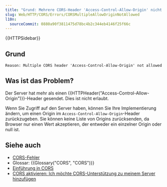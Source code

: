 ```yaml
---
title: "Grund: Mehrere CORS-Header 'Access-Control-Allow-Origin' nicht erlaubt"
slug: Web/HTTP/CORS/Errors/CORSMultipleAllowOriginNotAllowed
l10n:
  sourceCommit: 0880a90f3811475d78bc4b2c344eb4146f25f66c
---
```


{{HTTPSidebar}}

## Grund

```plain
Reason: Multiple CORS header 'Access-Control-Allow-Origin' not allowed
```

## Was ist das Problem?

Der Server hat mehr als einen {{HTTPHeader("Access-Control-Allow-Origin")}}-Header gesendet. Dies ist nicht erlaubt.

Wenn Sie Zugriff auf den Server haben, können Sie Ihre Implementierung ändern, um einen Origin im `Access-Control-Allow-Origin`-Header zurückzugeben. Sie können keine Liste von Origins zurücksenden, da Browser nur einen Wert akzeptieren, der entweder ein einzelner Origin oder null ist.

## Siehe auch

- [CORS-Fehler](/de/docs/Web/HTTP/CORS/Errors)
- Glossar: {{Glossary("CORS", "CORS")}}
- [Einführung in CORS](/de/docs/Web/HTTP/CORS)
- [CORS aktivieren: Ich möchte CORS-Unterstützung zu meinem Server hinzufügen](https://enable-cors.org/server.html)
